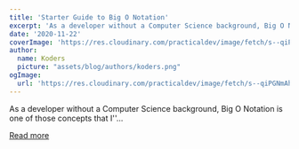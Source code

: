 ```yaml
---
title: 'Starter Guide to Big O Notation'
excerpt: 'As a developer without a Computer Science background, Big O Notation is one of those concepts that I''...'
date: '2020-11-22'
coverImage: 'https://res.cloudinary.com/practicaldev/image/fetch/s--qiPGNmAh--/c_imagga_scale,f_auto,fl_progressive,h_420,q_auto,w_1000/https://dev-to-uploads.s3.amazonaws.com/i/dmfa4s59vefy6okb0avy.jpg'
author:
  name: Koders
  picture: "assets/blog/authors/koders.png"
ogImage:
  url: 'https://res.cloudinary.com/practicaldev/image/fetch/s--qiPGNmAh--/c_imagga_scale,f_auto,fl_progressive,h_420,q_auto,w_1000/https://dev-to-uploads.s3.amazonaws.com/i/dmfa4s59vefy6okb0avy.jpg'
---
```


As a developer without a Computer Science background, Big O Notation is one of those concepts that I''...

[Read more](https://dev.to/proiacm/starter-guide-to-big-o-notation-4kng)
